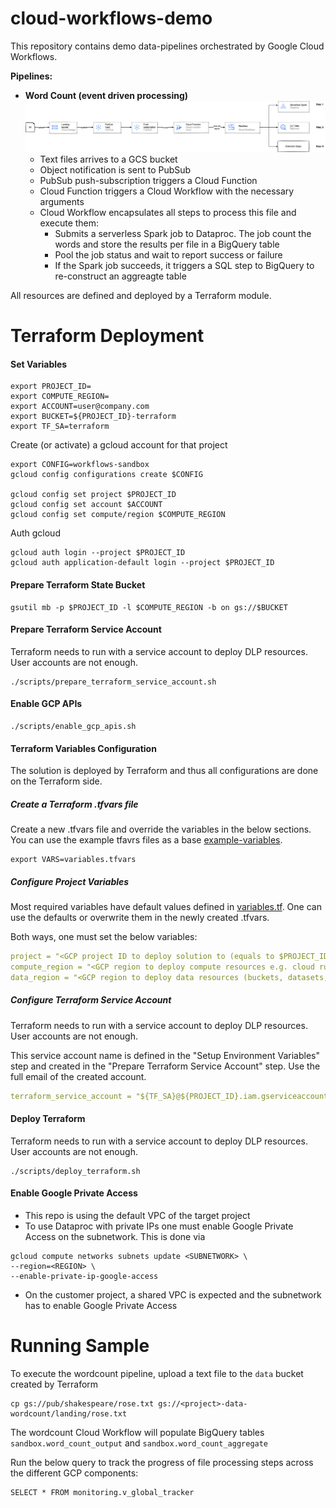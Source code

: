 # cloud-workflows-demo

This repository contains demo data-pipelines orchestrated by Google Cloud Workflows.

**Pipelines:**
* **Word Count (event driven processing)**
![alt text](diagrams/event-driven-processing-spark.png)
  * Text files arrives to a GCS bucket
  * Object notification is sent to PubSub
  * PubSub push-subscription triggers a Cloud Function
  * Cloud Function triggers a Cloud Workflow with the necessary arguments
  * Cloud Workflow encapsulates all steps to process this file and execute them:
    * Submits a serverless Spark job to Dataproc. The job count the words and store the results per file in a BigQuery table
    * Pool the job status and wait to report success or failure
    * If the Spark job succeeds, it triggers a SQL step to BigQuery to re-construct an aggreagte table

All resources are defined and deployed by a Terraform module.

# Terraform Deployment

#### Set Variables
```shell
export PROJECT_ID=
export COMPUTE_REGION=
export ACCOUNT=user@company.com
export BUCKET=${PROJECT_ID}-terraform
export TF_SA=terraform
```

Create (or activate) a gcloud account for that project
```shell
export CONFIG=workflows-sandbox
gcloud config configurations create $CONFIG

gcloud config set project $PROJECT_ID
gcloud config set account $ACCOUNT
gcloud config set compute/region $COMPUTE_REGION
```

Auth gcloud
```
gcloud auth login --project $PROJECT_ID
gcloud auth application-default login --project $PROJECT_ID
```

#### Prepare Terraform State Bucket

```shell
gsutil mb -p $PROJECT_ID -l $COMPUTE_REGION -b on gs://$BUCKET
```

#### Prepare Terraform Service Account

Terraform needs to run with a service account to deploy DLP resources. User accounts are not enough.

```shell
./scripts/prepare_terraform_service_account.sh
```

#### Enable GCP APIs

```shell
./scripts/enable_gcp_apis.sh
```


#### Terraform Variables Configuration

The solution is deployed by Terraform and thus all configurations are done
on the Terraform side.

##### Create a Terraform .tfvars file

Create a new .tfvars file and override the variables in the below sections. You can use the example
tfavrs files as a base [example-variables](terraform/example-variables.tfvars).

```shell
export VARS=variables.tfvars
```

##### Configure Project Variables

Most required variables have default values defined in [variables.tf](terraform/variables.tf).
One can use the defaults or overwrite them in the newly created .tfvars.

Both ways, one must set the below variables:

```yaml
project = "<GCP project ID to deploy solution to (equals to $PROJECT_ID) >"
compute_region = "<GCP region to deploy compute resources e.g. cloud run, iam, etc (equals to $COMPUTE_REGION)>"
data_region = "<GCP region to deploy data resources (buckets, datasets, tag templates, etc> (equals to $DATA_REGION)"
```

##### Configure Terraform Service Account

Terraform needs to run with a service account to deploy DLP resources. User accounts are not enough.

This service account name is defined in the "Setup Environment Variables" step and created
in the "Prepare Terraform Service Account" step.
Use the full email of the created account.
```yaml
terraform_service_account = "${TF_SA}@${PROJECT_ID}.iam.gserviceaccount.com"
```

#### Deploy Terraform

Terraform needs to run with a service account to deploy DLP resources. User accounts are not enough.

```shell
./scripts/deploy_terraform.sh
```

#### Enable Google Private Access

* This repo is using the default VPC of the target project
* To use Dataproc with private IPs one must enable Google Private Access on the subnetwork. This is done via 
```shell
gcloud compute networks subnets update <SUBNETWORK> \
--region=<REGION> \
--enable-private-ip-google-access
```
* On the customer project, a shared VPC is expected and the subnetwork has to enable Google Private Access


# Running Sample

To execute the wordcount pipeline, upload a text file to the `data` bucket created by Terraform

```shell
cp gs://pub/shakespeare/rose.txt gs://<project>-data-wordcount/landing/rose.txt
```

The wordcount Cloud Workflow will populate BigQuery tables `sandbox.word_count_output` and `sandbox.word_count_aggregate`

Run the below query to track the progress of file processing steps across the different GCP components:
```roomsql
SELECT * FROM monitoring.v_global_tracker
```
